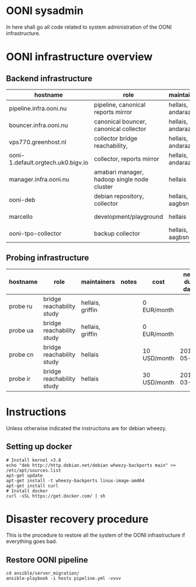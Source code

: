# OONI sysadmin

In here shall go all code related to system administration of the OONI
infrastructure.


# OONI infrastructure overview


## Backend infrastructure

hostname | role | maintainers | notes | cost |
------------- | ------------- | ----------- |----------- |----------- |
pipeline.infra.ooni.nu | pipeline, canonical reports mirror | hellais, andaraz| | 50 USD/month |
bouncer.infra.ooni.nu         | canonical bouncer, canonical collector |hellais, andaraz| | 0 EUR/month | 
vps770.greenhost.nl  | collector bridge reachability,  |hellais, andaraz| | 0 EUR/month |
ooni-1.default.orgtech.uk0.bigv.io | collector, reports mirror |hellais, andaraz| | 0 EUR/month |
manager.infra.ooni.nu         | amabari manager, hadoop single node cluster |hellais | | 60 USD/month | 
ooni-deb         | debian repository, collector |hellais, aagbsn | | ?? | 
marcello         | development/playground |hellais | | 0 EUR/month | 
ooni-tpo-collector | backup collector |hellais, aagbsn | | 0 EUR/month |

## Probing infrastructure
hostname | role | maintainers | notes | cost | next due date
-------- | ---- | ---------- | ------ |----- |------------- |
probe ru | bridge reachability study | hellais, griffin | | 0 EUR/month | |
probe ua | bridge reachability study | hellais, griffin| | 0 EUR/month | |
probe cn | bridge reachability study | hellais | | 10 USD/month | 2015-05-10
probe ir | bridge reachability study | hellais | | 30 USD/month | 2015-03-21

# Instructions

Unless otherwise indicated the instructions are for debian wheezy.

## Setting up docker

```
# Install kernel >3.8
echo "deb http://http.debian.net/debian wheezy-backports main" >> /etc/apt/sources.list
apt-get update
apt-get install -t wheezy-backports linux-image-amd64
apt-get install curl
# Install docker
curl -sSL https://get.docker.com/ | sh
```

# Disaster recovery procedure

This is the procedure to restore all the system of the OONI infrastructure if
everything goes bad.

## Restore OONI pipeline

```
cd ansible/server_migration/
ansible-playbook -i hosts pipeline.yml -vvvv
```
